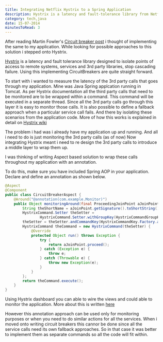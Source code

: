 ```yaml
---
title: Integrating Netflix Hystrix to a Spring Application
description: Hystrix is a latency and fault-tolerance library from Netflix. This post describes how to integrate it with Spring Aspects to make the implementation simpler.
category: tech,java
date: 15-07-2014
minutesToRead: 3
---
```


After reading Martin Fowler's [Circuit breaker post](http://martinfowler.com/bliki/CircuitBreaker.html) i thought of implementing the same to my application. While looking for possible approaches to this solution i stepped onto Hystrix.

[Hystrix](https://github.com/Netflix/Hystrix) is a latency and fault tolerance library designed to isolate points of access to remote systems, services and 3rd party libraries, stop cascading failure. Using this implementing CircuitBreakers are quite straight forward.

To start with i wanted to measure the latency of the 3rd party calls that goes through my application. Mine was Java Spring applcation running in Tomcat. As per Hystrix documentation all the third party calls that need to be monitored are to be wrapped within a command. This command will be executed in a separate thread. Since all the 3rd party calls go through this layer it is easy to monitor those calls. It is also possible to define a fallback approach when a particular service call fails. And there by isolating these scenarios from the application code. More of how this works is explained in detail on [Hystrix wiki](https://github.com/Netflix/Hystrix/wiki)

The problem i had was i already have my application up and running. And all i need to do is just monitoring the 3rd party calls (as of now) Now integrating Hystrix meant i need to re design the 3rd party calls to introduce a middle layer to wrap them up.

I was thinking of writing Aspect based solution to wrap these calls throughout my application with an annotation.

To do this, make sure you have included Spring AOP in your application. Declare and define an annotation as shown below.

```java
@Aspect
@Component
public class CircuitBreakerAspect {
    @Around("@annotation(com.example.Monitor)")
    public Object monitoringAround(final ProceedingJoinPoint aJoinPoint) throws Throwable {
        String theShortName = aJoinPoint.getSignature().toShortString();
        HystrixCommand.Setter theSetter =
                HystrixCommand.Setter.withGroupKey(HystrixCommandGroupKey.Factory.asKey(theShortName));
        theSetter = theSetter.andCommandKey(HystrixCommandKey.Factory.asKey(theShortName));
        HystrixCommand theCommand = new HystrixCommand(theSetter) {
            @Override
            protected Object run() throws Exception {
                try {
                    return aJoinPoint.proceed();
                } catch (Exception e) {
                    throw e;
                } catch (Throwable e) {
                    throw new Exception(e);
                }
            }
        };
        return theCommand.execute();
    }
}
```

Using Hystrix dashboard you can able to wire the views and could able to monitor the application. More about this is written [here](http://www.mirkosertic.de/doku.php/architecturedesign/springhystrix)

However this annotation approach can be used only for monitoring purposes or when you need to do similar actions for all the services. When i moved onto writing circuit breakers this cannor be done since all the service calls need its own fallback approaches. So in that case it was better to implement them as separate commands so all the code will fit within.
